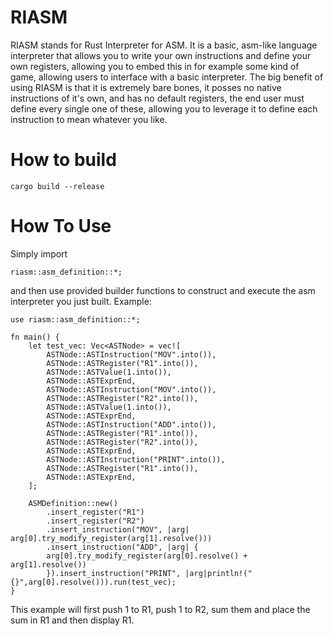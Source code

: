 # RIASM
RIASM stands for Rust Interpreter for ASM. It is a basic, asm-like language interpreter that allows you to write your own instructions and define your own registers, allowing you to embed this in for example some kind of game,
allowing users to interface with a basic interpreter. The big benefit of using RIASM is that it is extremely bare bones, it posses no native instructions of it's own, and has no default registers, the end user must define
every single one of these, allowing you to leverage it to define each instruction to mean whatever you like.

# How to build

	cargo build --release

# How To Use
Simply import 

	riasm::asm_definition::*;

and then use provided builder functions to construct and execute the asm interpreter you just built.
Example:
	
	use riasm::asm_definition::*;

	fn main() {
		let test_vec: Vec<ASTNode> = vec![
			ASTNode::ASTInstruction("MOV".into()),
			ASTNode::ASTRegister("R1".into()),
			ASTNode::ASTValue(1.into()),
			ASTNode::ASTExprEnd,
			ASTNode::ASTInstruction("MOV".into()),
			ASTNode::ASTRegister("R2".into()),
			ASTNode::ASTValue(1.into()),
			ASTNode::ASTExprEnd,
			ASTNode::ASTInstruction("ADD".into()),
			ASTNode::ASTRegister("R1".into()),
			ASTNode::ASTRegister("R2".into()),
			ASTNode::ASTExprEnd,
			ASTNode::ASTInstruction("PRINT".into()),
			ASTNode::ASTRegister("R1".into()),
			ASTNode::ASTExprEnd,
		];

		ASMDefinition::new()
			.insert_register("R1")
			.insert_register("R2")
			.insert_instruction("MOV", |arg| arg[0].try_modify_register(arg[1].resolve()))
			.insert_instruction("ADD", |arg| {
			arg[0].try_modify_register(arg[0].resolve() + arg[1].resolve())
			}).insert_instruction("PRINT", |arg|println!("{}",arg[0].resolve())).run(test_vec);
	}
	
	
This example will first push 1 to R1, push 1 to R2, sum them and place the sum in R1 and then display R1.
